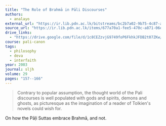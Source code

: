 ```yaml
---
title: "The Role of Brahmā in Pāli Discourses"
authors:
  - analayo
external_url: "https://ir.lib.pdn.ac.lk/bitstreams/bc2b7a02-9b75-4c87-ab85-2f49434e3215/download"
source_url: "https://ir.lib.pdn.ac.lk/items/677a70a1-fee5-470c-a871-06ec89eb957b"
drive_links:
  - "https://drive.google.com/file/d/1c8CEZzvjG9749foP6FkhkJFDB2t07ZKw/view?usp=drivesdk"
course: pali-canon
tags:
  - philosophy
  - deva
  - interfaith
year: 2003
journal: sljh
volume: 29
pages: "157--166"
---
```


> Contrary to popular assumption, the thought world of the Pali discourses is well populated with gods and spirits, demons and ghosts, as picturesque as the imagination of a reader of Tolkien's novels could wish for.

On how the Pāḷi Suttas embrace Brahmā, and not.
